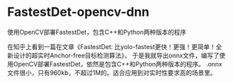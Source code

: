 # FastestDet-opencv-dnn
使用OpenCV部署FastestDet，包含C++和Python两种版本的程序

在知乎上看到一篇在文章《FastestDet: 比yolo-fastest更快！更强！更简单！全新设计的超实时Anchor-free目标检测算法》，
于是我就导出onnx文件，编写了使用OpenCV部署FastestDet，依然是包含C++和Python两种版本的程序。
.onnx文件很小，只有960kb，不超过1M的。适合应用到对实时性要求高的场景里。

